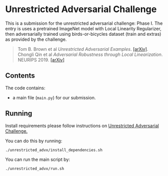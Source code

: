 # Unrestricted Adversarial Challenge

This is a submission for the unrestricted adversarial challenge: Phase I. The
entry is uses a pretrained ImageNet model with Local Linearity Regularizer, then
adversarially trained using birds-or-bicycles dataset (train and extras) as
provided by the challenge.

> Tom B. Brown et al
  *Unrestricted Adversarial Examples*. [\[arXiv\]](https://arxiv.org/pdf/1809.08352).
> Chongli Qin et al
  *Adversarial Robustness through Local Linearization*. NEURIPS 2019. [\[arXiv\]](https://arxiv.org/abs/1907.02610)


## Contents

The code contains:

- a main file (`main.py`) for our submission.

## Running

Install requirements please follow instructions on
[Unrestricted Adversarial Challenge.](https://github.com/google/unrestricted-adversarial-examples/blob/master/warmup.md)

You can do this by running:

    ./unrestricted_advx/install_dependencies.sh

You can run the main script by:

    ./unrestricted_advx/run.sh


